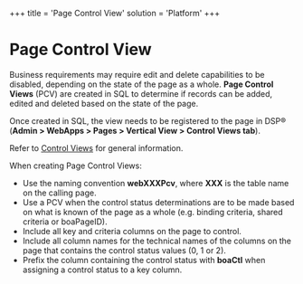 +++
title = 'Page Control View'
solution = 'Platform'
+++

# Page Control View

Business requirements may require edit and delete capabilities to be
disabled, depending on the state of the page as a whole. **Page Control
Views** (PCV) are created in SQL to determine if records can be added,
edited and deleted based on the state of the page.

Once created in SQL, the view needs to be registered to the page in DSP®
(**Admin \> WebApps \> Pages \> Vertical View \> Control Views tab**).

Refer to [Control Views](Control_Views.htm) for general information.

When creating Page Control Views:

  - Use the naming convention **webXXXPcv**, where **XXX** is the table
    name on the calling page.
  - Use a PCV when the control status determinations are to be made
    based on what is known of the page as a whole (e.g. binding
    criteria, shared criteria or boaPageID).
  - Include all key and criteria columns on the page to control.
  - Include all column names for the technical names of the columns on
    the page that contains the control status values (0, 1 or 2).
  - Prefix the column containing the control status with **boaCtl** when
    assigning a control status to a key column.
